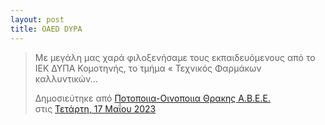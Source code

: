 ```yaml
---
layout: post
title: OAED DYPA
---
```




<div id="fb-root"></div>
<script async defer crossorigin="anonymous" src="https://connect.facebook.net/el_GR/sdk.js#xfbml=1&version=v16.0" nonce="PKxnU1F3"></script>

<div class="fb-post" data-href="https://www.facebook.com/Distillerywinerythrace.sa/posts/pfbid03327fNKPrCE9vzqVEzNeecbrTXT8SSFPANEu1rGzoMucYyWGAizwJy4gUphwvXeeMl" data-width="" data-show-text="true"><blockquote cite="https://www.facebook.com/Distillerywinerythrace.sa/posts/696948445567497" class="fb-xfbml-parse-ignore"><p>Με μεγάλη μας χαρά φιλοξενήσαμε τους εκπαιδευόμενους από το ΙΕΚ ΔΥΠΑ Κομοτηνής, το τμήμα « Τεχνικός Φαρμάκων καλλυντικών...</p>Δημοσιεύτηκε από <a href="https://www.facebook.com/Distillerywinerythrace.sa">Ποτοποιια-Οινοποιια Θρακης Α.Β.Ε.Ε.</a> στις&nbsp;<a href="https://www.facebook.com/Distillerywinerythrace.sa/posts/696948445567497">Τετάρτη, 17 Μαΐου 2023</a></blockquote></div>
